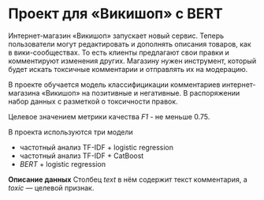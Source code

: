 # Проект для «Викишоп» c BERT

Интернет-магазин «Викишоп» запускает новый сервис. Теперь пользователи могут редактировать и дополнять описания товаров, как в вики-сообществах. То есть клиенты предлагают свои правки и комментируют изменения других. Магазину нужен инструмент, который будет искать токсичные комментарии и отправлять их на модерацию.

В проекте обучается модель классифицикации комментариев интернет-магазина «Викишоп»  на позитивные и негативные. В распоряжении набор данных с разметкой о токсичности правок.

Целевое значением метрики качества *F1* - не меньше 0.75.

В проекта используются три модели
- частотный анализ TF-IDF + logistic regression
- частотный анализ TF-IDF + CatBoost
- *BERT* + logistic regression

**Описание данных**
Столбец *text* в нём содержит текст комментария, а *toxic* — целевой признак.
